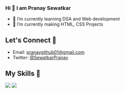 ### Hi 👋 I am Pranay Sewatkar



- 🔭 I’m currently learning DSA and Web development
- 🌱 I’m currently making HTML, CSS Projects
## Let's Connect 🤝
- Email: pranaygithub01@gmail.com
- Twitter: [@SewatkarPranay](https://twitter.com/PranaySewatkar)


## My Skills 💪
![](https://img.shields.io/badge/HTML5-E34F26?style=for-the-badge&logo=html5&logoColor=white)
![](https://img.shields.io/badge/CSS3-1572B6?style=for-the-badge&logo=css3&logoColor=white)







